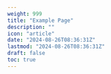 ```yaml
---
weight: 999
title: "Example Page"
description: ""
icon: "article"
date: "2024-08-26T08:36:31Z"
lastmod: "2024-08-26T08:36:31Z"
draft: false
toc: true
---
```

